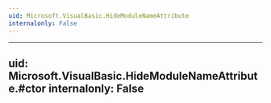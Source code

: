 ```yaml
---
uid: Microsoft.VisualBasic.HideModuleNameAttribute
internalonly: False
---
```


---
uid: Microsoft.VisualBasic.HideModuleNameAttribute.#ctor
internalonly: False
---
